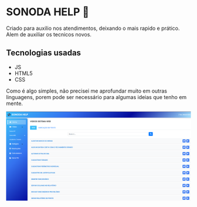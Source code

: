 # SONODA HELP 👋

Criado para auxilio nos atendimentos, deixando o mais rapido e prático.
Alem de auxiliar os tecnicos novos.

## Tecnologias usadas

- JS
- HTML5
- CSS

Como é algo simples, não precisei me aprofundar muito em outras linguagens, porem
pode ser necessário para algumas ideias que tenho em mente.

![alt text](adress/README/image.png)
